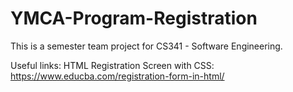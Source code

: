 # YMCA-Program-Registration
This is a semester team project for CS341 - Software Engineering. 


Useful links:
  HTML Registration Screen with CSS: https://www.educba.com/registration-form-in-html/
